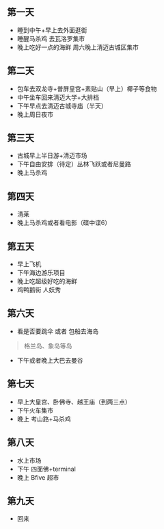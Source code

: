 ## 第一天
- 睡到中午+早上去外面逛街
- 睡醒马杀鸡 去瓦洛罗集市
- 晚上吃好一点的海鲜 周六晚上清迈古城区集市

## 第二天
- 包车去双龙寺+普屏皇宫+素贴山（早上）椰子等食物
- 中午坐车回来清迈大学+大排档
- 下午早点去清迈古城寺庙（半天）
- 晚上周日夜市

## 第三天
- 古城早上半日游+清迈市场
- 下午自由安排（待定）丛林飞跃或者尼曼路
- 晚上马杀鸡

## 第四天
- 清莱
- 晚上马杀鸡或者看电影（碟中谍6）

## 第五天
- 早上飞机
- 下午海边游乐项目
- 晚上吃超级好吃的海鲜
- 鸡鸭鹅街 人妖秀 

## 第六天
- 看是否要跳伞 或者 包船去海岛
> 格兰岛、象岛等岛

- 下午或者晚上大巴去曼谷

## 第七天
- 早上大皇宫、卧佛寺、越王庙（到两三点）
- 下午火车集市
- 晚上 考山路+马杀鸡

## 第八天
- 水上市场
- 下午 四面佛+terminal
- 晚上 Bfive 超市

## 第九天
- 回来
